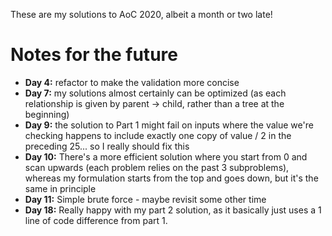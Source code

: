 These are my solutions to AoC 2020, albeit a month or two late!

# Notes for the future

* **Day 4:** refactor to make the validation more concise
* **Day 7:** my solutions almost certainly can be optimized (as each relationship is given by parent -> child, rather than a tree at the beginning)
* **Day 9:** the solution to Part 1 might fail on inputs where the value we're checking happens to include exactly one copy of value / 2 in the preceding 25... so I really should fix this
* **Day 10:** There's a more efficient solution where you start from 0 and scan upwards (each problem relies on the past 3 subproblems), whereas my formulation starts from the top and goes down, but it's the same in principle
* **Day 11:** Simple brute force - maybe revisit some other time
* **Day 18:** Really happy with my part 2 solution, as it basically just uses a 1 line of code difference from part 1. 




